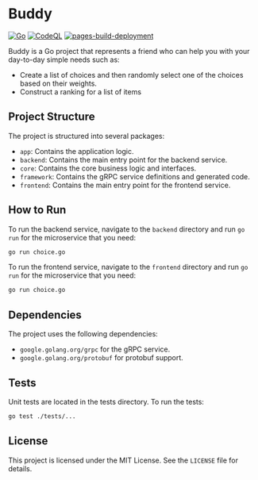 # Buddy
[![Go](https://github.com/tthung1997/buddy/actions/workflows/go.yml/badge.svg)](https://github.com/tthung1997/buddy/actions/workflows/go.yml)
[![CodeQL](https://github.com/tthung1997/buddy/actions/workflows/github-code-scanning/codeql/badge.svg)](https://github.com/tthung1997/buddy/actions/workflows/github-code-scanning/codeql)
[![pages-build-deployment](https://github.com/tthung1997/buddy/actions/workflows/pages/pages-build-deployment/badge.svg)](https://github.com/tthung1997/buddy/actions/workflows/pages/pages-build-deployment)

Buddy is a Go project that represents a friend who can help you with your day-to-day simple needs such as: 

- Create a list of choices and then randomly select one of the choices based on their weights.
- Construct a ranking for a list of items

## Project Structure

The project is structured into several packages:

- `app`: Contains the application logic.
- `backend`: Contains the main entry point for the backend service.
- `core`: Contains the core business logic and interfaces.
- `framework`: Contains the gRPC service definitions and generated code.
- `frontend`: Contains the main entry point for the frontend service.

## How to Run

To run the backend service, navigate to the `backend` directory and run `go run` for the microservice that you need:

```sh
go run choice.go
```

To run the frontend service, navigate to the `frontend` directory and run `go run` for the microservice that you need:

```sh
go run choice.go
```

## Dependencies
The project uses the following dependencies:

- `google.golang.org/grpc` for the gRPC service.
- `google.golang.org/protobuf` for protobuf support.

## Tests
Unit tests are located in the tests directory. To run the tests:

```sh
go test ./tests/...
```

## License
This project is licensed under the MIT License. See the `LICENSE` file for details.
